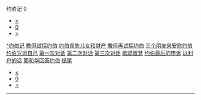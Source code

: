 ﻿





 约伯记 0




* [<](bible/GEN01.md)
* [0](bible/JOB.md)
* [>](bible/GEN01.md)



[^](bible/index.md)[约伯记](JOB01.htm#V0)
[撒但试探约伯](bible/JOB01.md#V0)
[约伯丧失儿女和财产](bible/JOB01.md#V12)
[撒但再试探约伯](bible/JOB02.md#V0)
[三个朋友来安慰约伯](bible/JOB02.md#V10)
[约伯咒诅自己](bible/JOB03.md#V0)
[第一次对话](bible/JOB04.md#V0)
[第二次对话](bible/JOB15.md#V0)
[第三次对话](bible/JOB22.md#V0)
[歌颂智慧](bible/JOB28.md#V0)
[约伯最后的申诉](bible/JOB29.md#V0)
[以利户的话](bible/JOB32.md#V0)
[耶和华回答约伯](bible/JOB38.md#V0)
[结尾](bible/JOB42.md#V6)

* [<](bible/GEN01.md)
* [0](bible/JOB.md)
* [>](bible/GEN01.md)





---









